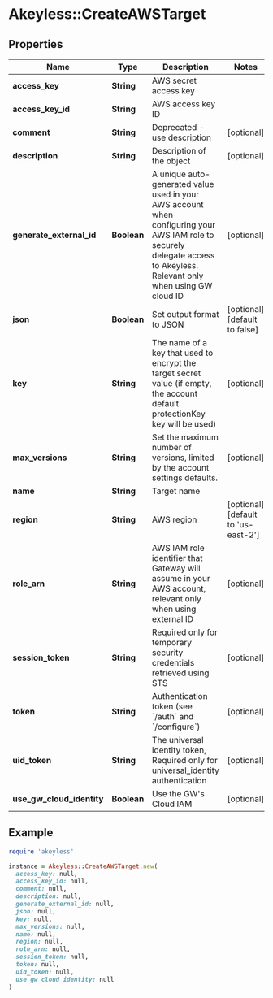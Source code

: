 # Akeyless::CreateAWSTarget

## Properties

| Name | Type | Description | Notes |
| ---- | ---- | ----------- | ----- |
| **access_key** | **String** | AWS secret access key |  |
| **access_key_id** | **String** | AWS access key ID |  |
| **comment** | **String** | Deprecated - use description | [optional] |
| **description** | **String** | Description of the object | [optional] |
| **generate_external_id** | **Boolean** | A unique auto-generated value used in your AWS account when configuring your AWS IAM role to securely delegate access to Akeyless. Relevant only when using GW cloud ID | [optional] |
| **json** | **Boolean** | Set output format to JSON | [optional][default to false] |
| **key** | **String** | The name of a key that used to encrypt the target secret value (if empty, the account default protectionKey key will be used) | [optional] |
| **max_versions** | **String** | Set the maximum number of versions, limited by the account settings defaults. | [optional] |
| **name** | **String** | Target name |  |
| **region** | **String** | AWS region | [optional][default to &#39;us-east-2&#39;] |
| **role_arn** | **String** | AWS IAM role identifier that Gateway will assume in your AWS account, relevant only when using external ID | [optional] |
| **session_token** | **String** | Required only for temporary security credentials retrieved using STS | [optional] |
| **token** | **String** | Authentication token (see &#x60;/auth&#x60; and &#x60;/configure&#x60;) | [optional] |
| **uid_token** | **String** | The universal identity token, Required only for universal_identity authentication | [optional] |
| **use_gw_cloud_identity** | **Boolean** | Use the GW&#39;s Cloud IAM | [optional] |

## Example

```ruby
require 'akeyless'

instance = Akeyless::CreateAWSTarget.new(
  access_key: null,
  access_key_id: null,
  comment: null,
  description: null,
  generate_external_id: null,
  json: null,
  key: null,
  max_versions: null,
  name: null,
  region: null,
  role_arn: null,
  session_token: null,
  token: null,
  uid_token: null,
  use_gw_cloud_identity: null
)
```

